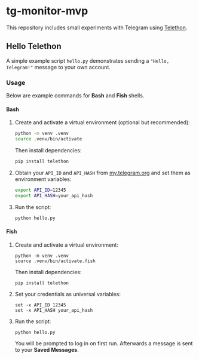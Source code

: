 # tg-monitor-mvp

This repository includes small experiments with Telegram using [Telethon](https://github.com/LonamiWebs/Telethon).

## Hello Telethon

A simple example script `hello.py` demonstrates sending a `"Hello, Telegram!"` message to your own account.

### Usage

Below are example commands for **Bash** and **Fish** shells.

#### Bash

1. Create and activate a virtual environment (optional but recommended):
   ```bash
   python -m venv .venv
   source .venv/bin/activate
   ```
   Then install dependencies:
   ```bash
   pip install telethon
   ```
2. Obtain your `API_ID` and `API_HASH` from [my.telegram.org](https://my.telegram.org) and set them as environment variables:
   ```bash
   export API_ID=12345
   export API_HASH=your_api_hash
   ```
3. Run the script:
   ```bash
   python hello.py
   ```

#### Fish

1. Create and activate a virtual environment:
   ```fish
   python -m venv .venv
   source .venv/bin/activate.fish
   ```
   Then install dependencies:
   ```fish
   pip install telethon
   ```
2. Set your credentials as universal variables:
   ```fish
   set -x API_ID 12345
   set -x API_HASH your_api_hash
   ```
3. Run the script:
   ```fish
   python hello.py
   ```
   You will be prompted to log in on first run. Afterwards a message is sent to your **Saved Messages**.
